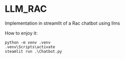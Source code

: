 # LLM_RAC
Implementation in streamlit of a Rac chatbot using llms


How to enjoy it:

```
python -m venv .venv
.venv\Scripts\activate
steamlit run .\Chatbot.py
```
